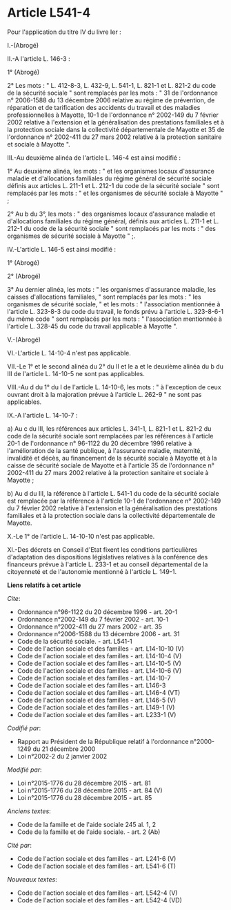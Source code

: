 # Article L541-4

Pour l'application du titre IV du livre Ier : 

I.-(Abrogé) 

II.-A l'article L. 146-3 : 

1° (Abrogé) 

2° Les mots : " L. 412-8-3, L. 432-9, L. 541-1, L. 821-1 et L. 821-2 du code de la sécurité sociale " sont remplacés par les
mots : " 31 de l'ordonnance n° 2006-1588 du 13 décembre 2006 relative au régime de prévention, de réparation et de
tarification des accidents du travail et des maladies professionnelles à Mayotte, 10-1 de l'ordonnance n° 2002-149 du 7
février 2002 relative à l'extension et la généralisation des prestations familiales et à la protection sociale dans la
collectivité départementale de Mayotte et 35 de l'ordonnance n° 2002-411 du 27 mars 2002 relative à la protection sanitaire
et sociale à Mayotte ". 

III.-Au deuxième alinéa de l'article L. 146-4 est ainsi modifié : 

1° Au deuxième alinéa, les mots : " et les organismes locaux d'assurance maladie et d'allocations familiales du régime
général de sécurité sociale définis aux articles L. 211-1 et L. 212-1 du code de la sécurité sociale " sont remplacés par les
mots : " et les organismes de sécurité sociale à Mayotte " ; 

2° Au b du 3°, les mots : " des organismes locaux d'assurance maladie et d'allocations familiales du régime général, définis
aux articles L. 211-1 et L. 212-1 du code de la sécurité sociale " sont remplacés par les mots : " des organismes de sécurité
sociale à Mayotte " ;. 

IV.-L'article L. 146-5 est ainsi modifié : 

1° (Abrogé) 

2° (Abrogé) 

3° Au dernier alinéa, les mots : " les organismes d'assurance maladie, les caisses d'allocations familiales, " sont remplacés
par les mots : " les organismes de sécurité sociale, " et les mots : " l'association mentionnée à l'article L. 323-8-3 du
code du travail, le fonds prévu à l'article L. 323-8-6-1 du même code " sont remplacés par les mots : " l'association
mentionnée à l'article L. 328-45 du code du travail applicable à Mayotte ". 

V.-(Abrogé) 

VI.-L'article L. 14-10-4 n'est pas applicable. 

VII.-Le 1° et le second alinéa du 2° du II et le a et le deuxième alinéa du b du III de l'article L. 14-10-5 ne sont pas
applicables. 

VIII.-Au d du 1° du I de l'article L. 14-10-6, les mots : " à l'exception de ceux ouvrant droit à la majoration prévue à
l'article L. 262-9 " ne sont pas applicables. 

IX.-A l'article L. 14-10-7 : 

a) Au c du III, les références aux articles L. 341-1, L. 821-1 et L. 821-2 du code de la sécurité sociale sont remplacées par
les références à l'article 20-1 de l'ordonnance n° 96-1122 du 20 décembre 1996 relative à l'amélioration de la santé
publique, à l'assurance maladie, maternité, invalidité et décès, au financement de la sécurité sociale à Mayotte et à la
caisse de sécurité sociale de Mayotte et à l'article 35 de l'ordonnance n° 2002-411 du 27 mars 2002 relative à la protection
sanitaire et sociale à Mayotte ; 

b) Au d du III, la référence à l'article L. 541-1 du code de la sécurité sociale est remplacée par la référence à l'article
10-1 de l'ordonnance n° 2002-149 du 7 février 2002 relative à l'extension et la généralisation des prestations familiales et
à la protection sociale dans la collectivité départementale de Mayotte. 

X.-Le 1° de l'article L. 14-10-10 n'est pas applicable. 

XI.-Des décrets en Conseil d'Etat fixent les conditions particulières d'adaptation des dispositions législatives relatives à
la conférence des financeurs prévue à l'article L. 233-1 et au conseil départemental de la citoyenneté et de l'autonomie
mentionné à l'article L. 149-1.

**Liens relatifs à cet article**

_Cite_:

  - Ordonnance n°96-1122 du 20 décembre 1996 - art. 20-1
  - Ordonnance n°2002-149 du 7 février 2002 - art. 10-1
  - Ordonnance n°2002-411 du 27 mars 2002 - art. 35
  - Ordonnance n°2006-1588 du 13 décembre 2006 - art. 31
  - Code de la sécurité sociale. - art. L541-1
  - Code de l'action sociale et des familles - art. L14-10-10 (V)
  - Code de l'action sociale et des familles - art. L14-10-4 (V)
  - Code de l'action sociale et des familles - art. L14-10-5 (V)
  - Code de l'action sociale et des familles - art. L14-10-6 (V)
  - Code de l'action sociale et des familles - art. L14-10-7
  - Code de l'action sociale et des familles - art. L146-3
  - Code de l'action sociale et des familles - art. L146-4 (VT)
  - Code de l'action sociale et des familles - art. L146-5 (V)
  - Code de l'action sociale et des familles - art. L149-1 (V)
  - Code de l'action sociale et des familles - art. L233-1 (V)

_Codifié par_:

  - Rapport au Président de la République relatif à l'ordonnance n°2000-1249 du 21 décembre 2000
  - Loi n°2002-2 du 2 janvier 2002

_Modifié par_:

  - Loi n°2015-1776 du 28 décembre 2015 - art. 81
  - Loi n°2015-1776 du 28 décembre 2015 - art. 84 (V)
  - Loi n°2015-1776 du 28 décembre 2015 - art. 85

_Anciens textes_:

  - Code de la famille et de l'aide sociale 245 al. 1, 2
  - Code de la famille et de l'aide sociale. - art. 2 (Ab)

_Cité par_:

  - Code de l'action sociale et des familles - art. L241-6 (V)
  - Code de l'action sociale et des familles - art. L541-6 (T)

_Nouveaux textes_:

  - Code de l'action sociale et des familles - art. L542-4 (V)
  - Code de l'action sociale et des familles - art. L542-4 (VD)
